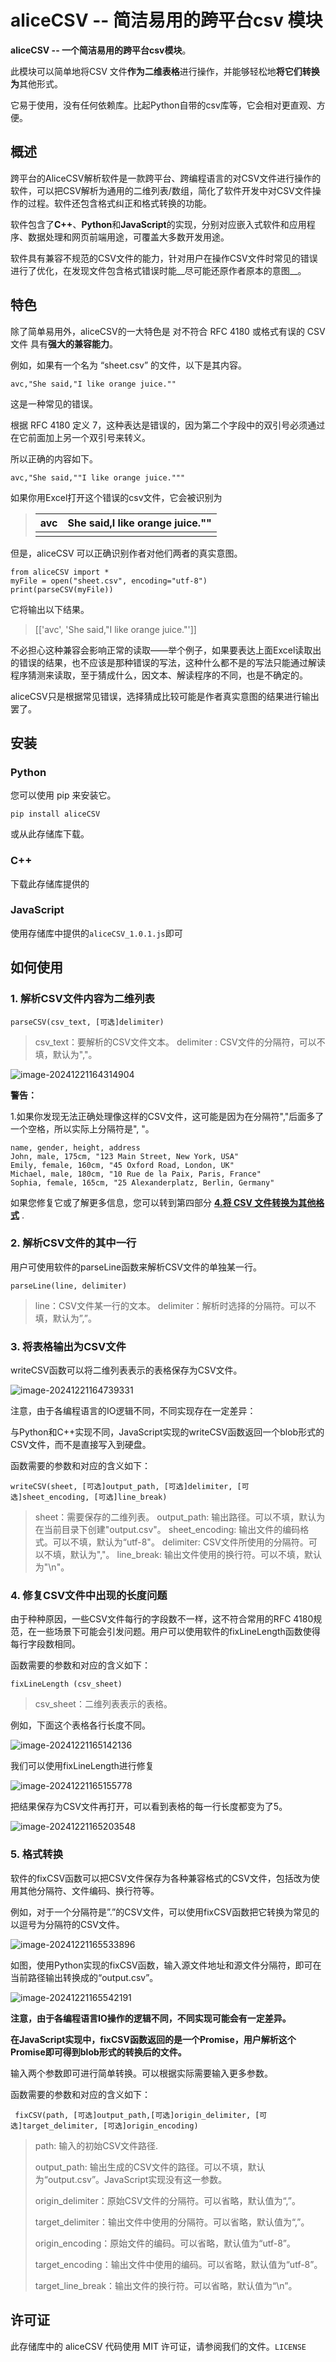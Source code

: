 # aliceCSV -- 简洁易用的跨平台csv 模块



**aliceCSV -- 一个简洁易用的跨平台csv模块**。

此模块可以简单地将CSV 文件**作为二维表格**进行操作，并能够轻松地**将它们转换为**其他形式。

它易于使用，没有任何依赖库。比起Python自带的csv库等，它会相对更直观、方便。

## 概述

跨平台的AliceCSV解析软件是一款跨平台、跨编程语言的对CSV文件进行操作的软件，可以把CSV解析为通用的二维列表/数组，简化了软件开发中对CSV文件操作的过程。软件还包含格式纠正和格式转换的功能。


软件包含了**C++**、**Python**和**JavaScript**的实现，分别对应嵌入式软件和应用程序、数据处理和网页前端用途，可覆盖大多数开发用途。

软件具有兼容不规范的CSV文件的能力，针对用户在操作CSV文件时常见的错误进行了优化，在发现文件包含格式错误时能__尽可能还原作者原本的意图__。



## 特色

除了简单易用外，aliceCSV的一大特色是 对不符合 RFC 4180 或格式有误的 CSV文件 具有**强大的兼容能力**。

例如，如果有一个名为 “sheet.csv” 的文件，以下是其内容。

```
avc,"She said,"I like orange juice.""
```



这是一种常见的错误。

根据 RFC 4180 定义 7，这种表达是错误的，因为第二个字段中的双引号必须通过在它前面加上另一个双引号来转义。

所以正确的内容如下。

```
avc,"She said,""I like orange juice."""
```



如果你用Excel打开这个错误的csv文件，它会被识别为

> | avc  | She said,I like orange juice."" |
> | ---- | ------------------------------- |
> |      |                                 |

但是，aliceCSV 可以正确识别作者对他们两者的真实意图。

```
from aliceCSV import *
myFile = open("sheet.csv", encoding="utf-8")
print(parseCSV(myFile))
```



它将输出以下结果。

> [['avc', 'She said,"I like orange juice."']]

不必担心这种兼容会影响正常的读取——举个例子，如果要表达上面Excel读取出的错误的结果，也不应该是那种错误的写法，这种什么都不是的写法只能通过解读程序猜测来读取，至于猜成什么，因文本、解读程序的不同，也是不确定的。

aliceCSV只是根据常见错误，选择猜成比较可能是作者真实意图的结果进行输出罢了。

## 安装

### Python

您可以使用 pip 来安装它。

```
pip install aliceCSV
```

或从此存储库下载。

### C++

下载此存储库提供的

### JavaScript

使用存储库中提供的`aliceCSV_1.0.1.js`即可

## 如何使用



### 1. 解析CSV文件内容为二维列表

```
parseCSV(csv_text, [可选]delimiter)
```

> csv_text：要解析的CSV文件文本。
> delimiter : CSV文件的分隔符，可以不填，默认为","。

![image-20241221164314904](assert\1-1.png)

**警告：**

1.如果你发现无法正确处理像这样的CSV文件，这可能是因为在分隔符","后面多了一个空格，所以实际上分隔符是", "。

```
name, gender, height, address
John, male, 175cm, "123 Main Street, New York, USA"
Emily, female, 160cm, "45 Oxford Road, London, UK"
Michael, male, 180cm, "10 Rue de la Paix, Paris, France"
Sophia, female, 165cm, "25 Alexanderplatz, Berlin, Germany"
```



如果您修复它或了解更多信息，您可以转到第四部分 [**4.将 CSV 文件转换为其他格式**](https://github.com/Alicedrop/aliceCSV/blob/main/README.md#4convert-csv-files-into-other-formats) .



### 2. 解析CSV文件的其中一行

用户可使用软件的parseLine函数来解析CSV文件的单独某一行。 

```
parseLine(line, delimiter)
```

> line：CSV文件某一行的文本。
> delimiter：解析时选择的分隔符。可以不填，默认为”,”。



### 3. 将表格输出为CSV文件

writeCSV函数可以将二维列表表示的表格保存为CSV文件。

![image-20241221164739331](assert/3-1.png) 

注意，由于各编程语言的IO逻辑不同，不同实现存在一定差异：

与Python和C++实现不同，JavaScript实现的writeCSV函数返回一个blob形式的CSV文件，而不是直接写入到硬盘。

函数需要的参数和对应的含义如下： 

```
writeCSV(sheet, [可选]output_path, [可选]delimiter, [可选]sheet_encoding, [可选]line_break)
```

> sheet：需要保存的二维列表。
> output_path: 输出路径。可以不填，默认为在当前目录下创建"output.csv"。
> sheet_encoding: 输出文件的编码格式。可以不填，默认为“utf-8"。
> delimiter: CSV文件所使用的分隔符。可以不填，默认为","。
> line_break: 输出文件使用的换行符。可以不填，默认为"\n"。

### 4. 修复CSV文件中出现的长度问题

由于种种原因，一些CSV文件每行的字段数不一样，这不符合常用的RFC 4180规范，在一些场景下可能会引发问题。用户可以使用软件的fixLineLength函数使得每行字段数相同。

函数需要的参数和对应的含义如下： 

```
fixLineLength (csv_sheet)
```

> csv_sheet：二维列表表示的表格。

例如，下面这个表格各行长度不同。

![image-20241221165142136](assert/4-1.png) 

我们可以使用fixLineLength进行修复

![image-20241221165155778](assert/4-2.png)

把结果保存为CSV文件再打开，可以看到表格的每一行长度都变为了5。

![image-20241221165203548](assert/4-3.png) 



### 5. 格式转换

软件的fixCSV函数可以把CSV文件保存为各种兼容格式的CSV文件，包括改为使用其他分隔符、文件编码、换行符等。

例如，对于一个分隔符是”.”的CSV文件，可以使用fixCSV函数把它转换为常见的以逗号为分隔符的CSV文件。

![image-20241221165533896](assert/5-1.png) 

如图，使用Python实现的fixCSV函数，输入源文件地址和源文件分隔符，即可在当前路径输出转换成的“output.csv”。

![image-20241221165542191](assert/5-2.png)

**注意，由于各编程语言IO操作的逻辑不同，不同实现可能会有一定差异。**

**在JavaScript实现中，fixCSV函数返回的是一个Promise，用户解析这个Promise即可得到blob形式的转换后的文件。**

输入两个参数即可进行简单转换。可以根据实际需要输入更多参数。

函数需要的参数和对应的含义如下：

```
 fixCSV(path, [可选]output_path,[可选]origin_delimiter, [可选]target_delimiter, [可选]origin_encoding)
```

> path: 输入的初始CSV文件路径.
>
> output_path: 输出生成的CSV文件的路径。可以不填，默认为“output.csv”。JavaScript实现没有这一参数。
>
> origin_delimiter：原始CSV文件的分隔符。可以省略，默认值为“,”。
>
> target_delimiter：输出文件中使用的分隔符。可以省略，默认值为“,”。
>
> origin_encoding：原始文件的编码。可以省略，默认值为“utf-8”。
>
> target_encoding：输出文件中使用的编码。可以省略，默认值为“utf-8”。
>
> target_line_break：输出文件的换行符。可以省略，默认值为“\n”。





## 许可证



此存储库中的 aliceCSV 代码使用 MIT 许可证，请参阅我们的文件。`LICENSE`